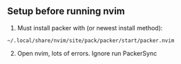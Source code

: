 ## Setup before running nvim
1. Must install packer with (or newest install method):

  ```git clone --depth 1 https://github.com/wbthomason/packer.nvim\
 ~/.local/share/nvim/site/pack/packer/start/packer.nvim
```

2. Open nvim, lots of errors.  Ignore run PackerSync

